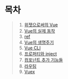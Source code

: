 # 목차
> 1. [위젯으로써의 Vue](./01_dom_widget.md)
> 2. [Vue의 실제 동작](./02_how_vue_works.md)
> 3. [ref](./03_ref.md)
> 4. [Vue의 생명주기](./04_lifecycle.md)
> 5. [Vue CLI](./05_vue_cli.md)
> 6. [프로퍼티와 inject](./06_property_vs_inject.md)
> 7. [컴포넌트 추가 기능들](./07_more_about_components.md)
> 8. [라우팅](./08_routing.md)
> 9. [Vuex](./09_vuex.md)
